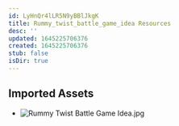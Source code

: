 ```yaml
---
id: LyHnQr4lLR5N9yBBlJkgK
title: Rummy_twist_battle_game_idea Resources
desc: ''
updated: 1645225706376
created: 1645225706376
stub: false
isDir: true
---
```

## Imported Assets
- ![Rummy Twist Battle Game Idea.jpg](/assets/rummy-twist-battle-game-idea.jpg)
